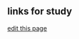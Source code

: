 ## links for study
[edit this page](https://github.com/mhlei/mhlei.github.io/edit/master/README.md)
